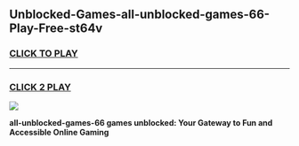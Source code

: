 
## Unblocked-Games-all-unblocked-games-66-Play-Free-st64v
<h3>
<a href="https://premium76.site?title=all-unblocked-games-66&ref=18A1">CLICK TO PLAY</a></h3>
<hr>

<h3>
<a href="https://premium76.site?title=all-unblocked-games-66&ref=18A1">CLICK 2 PLAY</a>
  
</h3>

<a href="https://premium76.site?title=all-unblocked-games-66&ref=18A1"><img src="https://clearcache.store/games.png"></a>


**all-unblocked-games-66 games unblocked: Your Gateway to Fun and Accessible Online Gaming**
